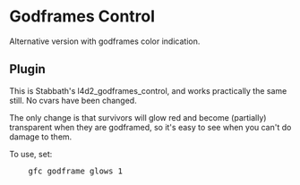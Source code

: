 Godframes Control
=================
Alternative version with godframes color indication.

Plugin
------
This is Stabbath's l4d2_godframes_control, and works practically the same still.
No cvars have been changed.

The only change is that survivors will glow red and become (partially) transparent
when they are godframed, so it's easy to see when you can't do damage to them.

To use, set:
<pre>
    gfc_godframe_glows 1
</pre>
